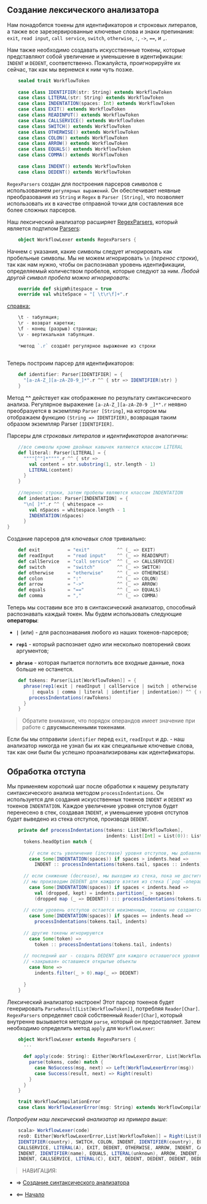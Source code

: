 ## Создание лексического анализатора

Нам понадобятся токены для идентификаторов и строковых литералов, а также все зарезервированные ключевые 
слова и знаки препинания: 
`exit`, `read input`, `call service`, `switch`, `otherwise`, `:`, `->`, `==`, и `,`.

Нам также необходимо создавать искусственные токены, которые представляют собой увеличение и уменьшение 
в идентификации: 
`INDENT` и `DEDENT`, соответственно. 
Пожалуйста, проигнорируйте их сейчас, так как мы вернемся к ним чуть позже.

<!-- code -->
```scala
    sealed trait WorkflowToken
    
    case class IDENTIFIER(str: String) extends WorkflowToken
    case class LITERAL(str: String) extends WorkflowToken
    case class INDENTATION(spaces: Int) extends WorkflowToken
    case class EXIT() extends WorkflowToken
    case class READINPUT() extends WorkflowToken
    case class CALLSERVICE() extends WorkflowToken
    case class SWITCH() extends WorkflowToken
    case class OTHERWISE() extends WorkflowToken
    case class COLON() extends WorkflowToken
    case class ARROW() extends WorkflowToken
    case class EQUALS() extends WorkflowToken
    case class COMMA() extends WorkflowToken
    
    case class INDENT() extends WorkflowToken
    case class DEDENT() extends WorkflowToken
```

`RegexParsers` создан для построения парсеров символов с использованием `регулярных выражений`. 
Он обеспечивает неявные преобразования из `String` и `Regex` в `Parser [String]`, 
что позволяет использовать их в качестве отправной точки для составления все более сложных парсеров.

Наш лексический анализатор расширяет [RegexParsers](https://github.com/scala/scala-parser-combinators/blob/1.1.x/docs/Getting_Started.md), который является подтипом [Parsers](https://github.com/scala/scala-parser-combinators/blob/1.1.x/docs/Getting_Started.md): 

<!-- code -->
```scala
    object WorkflowLexer extends RegexParsers {
```

Начнем с указания, какие символы следует игнорировать как пробельные символы. 
Мы не можем игнорировать `\n` (_перенос строки_), так как нам нужно, чтобы он распознавал уровень 
идентификации, определяемый количеством пробелов, которые следуют за ним. 
_Любой другой символ пробела можно игнорировать_:

<!-- code -->
```scala
    override def skipWhitespace = true
    override val whiteSpace = "[ \t\r\f]+".r
```

[справка:](https://ru.wikibooks.org/wiki/Регулярные_выражения)
<!-- code -->
```php
    \t - табуляция;
    \r - возврат каретки;
    \f - конец (разрыв) страницы;
    \v - вертикальная табуляция.
    
    *метод `.r` создаёт регулярное выражение из строки
    
```

Теперь построим парсер для идентификаторов:

<!-- code -->
```scala
    def identifier: Parser[IDENTIFIER] = {
      "[a-zA-Z_][a-zA-Z0-9_]*".r ^^ { str => IDENTIFIER(str) }
    }
```

Метод **`^^`** действует как отображение по результату синтаксического анализа. 
Регулярное выражение `[a-zA-Z_][a-zA-Z0-9 _]*".r` неявно преобразуется в экземпляр `Parser [String]`, 
на котором мы отображаем функцию `(String => IDENTIFIER)`, возвращая таким образом экземпляр Parser `[IDENTIFIER]`.

Парсеры для _строковых литералов_ и _идентификаторов_ аналогичны:

<!-- code -->
```scala
    //все символы кроме двойных кавычек являются классом LITERAL
    def literal: Parser[LITERAL] = {
      """"[^"]*"""".r ^^ { str =>
        val content = str.substring(1, str.length - 1)
        LITERAL(content)
      }
    }
    
    //перенос строки, затем пробелы являются классом INDENTATION
    def indentation: Parser[INDENTATION] = {
      "\n[ ]*".r ^^ { whitespace =>
        val nSpaces = whitespace.length - 1
        INDENTATION(nSpaces)
      }
}
```

Создание парсеров для _ключевых слов_ тривиально:

<!-- code -->
```scala
    def exit          = "exit"          ^^ (_ => EXIT)
    def readInput     = "read input"    ^^ (_ => READINPUT)
    def callService   = "call service"  ^^ (_ => CALLSERVICE)
    def switch        = "switch"        ^^ (_ => SWITCH)
    def otherwise     = "otherwise"     ^^ (_ => OTHERWISE)
    def colon         = ":"             ^^ (_ => COLON)
    def arrow         = "->"            ^^ (_ => ARROW)
    def equals        = "=="            ^^ (_ => EQUALS)
    def comma         = ","             ^^ (_ => COMMA)
```

Теперь мы составим все это в синтаксический анализатор, способный распознавать каждый токен. 
Мы будем использовать следующие **операторы**:

* **`|`** (или) - для распознавания любого из наших токенов-парсеров;

* **`rep1`** - который распознает одно или несколько повторений своих аргументов;

* **`phrase`** - которая пытается поглотить все входные данные, пока больше не останется.

<!-- code -->
```scala
    def tokens: Parser[List[WorkflowToken]] = {
      phrase(rep1(exit | readInput | callService | switch | otherwise | colon | arrow
         | equals | comma | literal | identifier | indentation)) ^^ { rawTokens =>
        processIndentations(rawTokens)
      }
    }
```

>Обратите внимание, что порядок операндов имеет значение при работе с __двусмысленными токенами__. 

Если бы мы отправили `identifier` перед `exit`, `readInput` и др. - наш анализатор никогда не узнал бы их
 как специальные ключевые слова, так как они были бы успешно проанализированы как идентификаторы.

## Обработка отступа

Мы применяем короткий шаг после обработки к нашему результату синтаксического анализа методом `processIndentations`. 
Он используется для создания искусственных токенов `INDENT` и `DEDENT` из токенов `INDENTATION`. 
Каждое увеличение уровня отступов будет перенесено в стек, создавая `INDENT`, 
и уменьшение уровня отступов будет выведено из стека отступов, производя `DEDENT`.

<!-- code -->
```scala
    private def processIndentations(tokens: List[WorkflowToken],
                                    indents: List[Int] = List(0)): List[WorkflowToken] = {
      tokens.headOption match {
    
        // если есть увеличение (increase) уровня отступов, мы добавляем этот новый уровень в стек и создаем INDENT
        case Some(INDENTATION(spaces)) if spaces > indents.head =>
          INDENT :: processIndentations(tokens.tail, spaces :: indents)
    
      // если снижение (decrease), мы выходим из стека, пока не достигнем нового уровня и
      // мы производим DEDENT для каждого взятия из стека (`pop`-операции)
        case Some(INDENTATION(spaces)) if spaces < indents.head =>
          val (dropped, kept) = indents.partition(_ > spaces)
          (dropped map (_ => DEDENT)) ::: processIndentations(tokens.tail, kept)
    
      // если уровень отступов остается неизменным, токены не создаются
        case Some(INDENTATION(spaces)) if spaces == indents.head =>
          processIndentations(tokens.tail, indents)
    
      // другие токены игнорируются
        case Some(token) =>
          token :: processIndentations(tokens.tail, indents)
    
      // последний шаг - создать DEDENT для каждого оставшегося уровня отступов, таким образом
      // «закрывая» оставшиеся открытые объекты
        case None =>
          indents.filter(_ > 0).map(_ => DEDENT)
    
      }
    }
```


Лексический анализатор настроен! Этот парсер токенов будет генерировать `ParseResult[List[WorkflowToken]]`, потребляя `Reader[Char]`. 
`RegexParsers` определяет свой собственный `Reader[Char]`, который внутренне вызывается методом `parse`, который он предоставляет. 
Затем необходимо определить метод `apply` для `WorkflowLexer`:

<!-- code -->
```scala
    object WorkflowLexer extends RegexParsers {
      ...
    
      def apply(code: String): Either[WorkflowLexerError, List[WorkflowToken]] = {
        parse(tokens, code) match {
          case NoSuccess(msg, next) => Left(WorkflowLexerError(msg))
          case Success(result, next) => Right(result)
        }
      }
    }
```

<!-- code -->
```scala
    trait WorkflowCompilationError
    case class WorkflowLexerError(msg: String) extends WorkflowCompilationError
```

_Попробуем наш лексический анализатор из примера выше_:

<!-- code -->
```scala
    scala> WorkflowLexer(code)
    res0: Either[WorkflowLexerError,List[WorkflowToken]] = Right(List(READINPUT, IDENTIFIER(name), COMMA,
    IDENTIFIER(country), SWITCH, COLON, INDENT, IDENTIFIER(country), EQUALS, LITERAL(PT), ARROW, INDENT, 
    CALLSERVICE, LITERAL(A), EXIT, DEDENT, OTHERWISE, ARROW, INDENT, CALLSERVICE, LITERAL(B), SWITCH, COLON, 
    INDENT, IDENTIFIER(name), EQUALS, LITERAL(unknown), ARROW, INDENT, EXIT, DEDENT, OTHERWISE, ARROW, 
    INDENT, CALLSERVICE, LITERAL(C), EXIT, DEDENT, DEDENT, DEDENT, DEDENT))
```


>НАВИГАЦИЯ:

* => [Создание синтаксического анализатора](https://github.com/steklopod/LexerParser/blob/master/src/main/resources/docs/p02-Building_Parser.md)

* <== [Начало](https://github.com/steklopod/LexerParser/blob/master/README.md)
